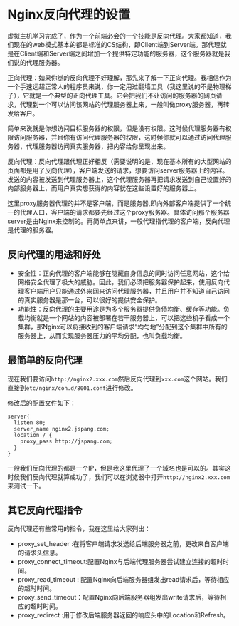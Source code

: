 # Nginx反向代理的设置

虚拟主机学习完成了，作为一个前端必会的一个技能是反向代理。大家都知道，我们现在的web模式基本的都是标准的CS结构，即Client端到Server端。那代理就是在Client端和Server端之间增加一个提供特定功能的服务器，这个服务器就是我们说的代理服务器。

正向代理：如果你觉的反向代理不好理解，那先来了解一下正向代理。我相信作为一个手速远超正常人的程序员来说，你一定用过翻墙工具（我这里说的不是物理梯子），它就是一个典型的正向代理工具。它会把我们不让访问的服务器的网页请求，代理到一个可以访问该网站的代理服务器上来，一般叫做proxy服务器，再转发给客户。

简单来说就是你想访问目标服务器的权限，但是没有权限。这时候代理服务器有权限访问服务器，并且你有访问代理服务器的权限，这时候你就可以通过访问代理服务器，代理服务器访问真实服务器，把内容给你呈现出来。

反向代理：反向代理跟代理正好相反（需要说明的是，现在基本所有的大型网站的页面都是用了反向代理），客户端发送的请求，想要访问server服务器上的内容。发送的内容被发送到代理服务器上，这个代理服务器再把请求发送到自己设置好的内部服务器上，而用户真实想获得的内容就在这些设置好的服务器上。

这里proxy服务器代理的并不是客户端，而是服务器,即向外部客户端提供了一个统一的代理入口，客户端的请求都要先经过这个proxy服务器。具体访问那个服务器server是由Nginx来控制的。再简单点来讲，一般代理指代理的客户端，反向代理是代理的服务器。

## 反向代理的用途和好处

+ 安全性：正向代理的客户端能够在隐藏自身信息的同时访问任意网站，这个给网络安全代理了极大的威胁。因此，我们必须把服务器保护起来，使用反向代理客户端用户只能通过外来网来访问代理服务器，并且用户并不知道自己访问的真实服务器是那一台，可以很好的提供安全保护。
+ 功能性：反向代理的主要用途是为多个服务器提供负债均衡、缓存等功能。负载均衡就是一个网站的内容被部署在若干服务器上，可以把这些机子看成一个集群，那Nginx可以将接收到的客户端请求“均匀地”分配到这个集群中所有的服务器上，从而实现服务器压力的平均分配，也叫负载均衡。

## 最简单的反向代理

现在我们要访问`http://nginx2.xxx.com`然后反向代理到`xxx.com`这个网站。我们直接到`etc/nginx/con.d/8001.conf`进行修改。

修改后的配置文件如下：

```()
server{
  listen 80;
  server_name nginx2.jspang.com;
  location / {
    proxy_pass http://jspang.com;
  }
}
```

一般我们反向代理的都是一个IP，但是我这里代理了一个域名也是可以的。其实这时候我们反向代理就算成功了，我们可以在浏览器中打开`http://nginx2.xxx.com`来测试一下。

## 其它反向代理指令

反向代理还有些常用的指令，我在这里给大家列出：

+ proxy_set_header :在将客户端请求发送给后端服务器之前，更改来自客户端的请求头信息。
+ proxy_connect_timeout:配置Nginx与后端代理服务器尝试建立连接的超时时间。
+ proxy_read_timeout : 配置Nginx向后端服务器组发出read请求后，等待相应的超时时间。
+ proxy_send_timeout：配置Nginx向后端服务器组发出write请求后，等待相应的超时时间。
+ proxy_redirect :用于修改后端服务器返回的响应头中的Location和Refresh。